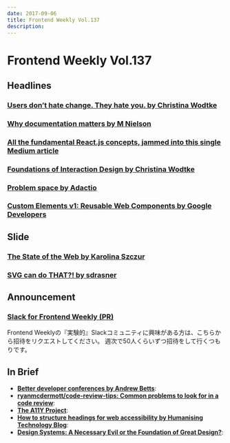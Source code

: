 ```yaml
---
date: 2017-09-06
title: Frontend Weekly Vol.137
description: 
---
```


# Frontend Weekly Vol.137

## Headlines

### [Users don’t hate change. They hate you. by Christina Wodtke](https://medium.com/@cwodtke/users-dont-hate-change-they-hate-you-461772fbcac7)



### [Why documentation matters by M Nielson](https://medium.com/@oswebguy/why-documentation-matters-7152d46448e1)




### [All the fundamental React.js concepts, jammed into this single Medium article](https://medium.freecodecamp.org/all-the-fundamental-react-js-concepts-jammed-into-this-single-medium-article-c83f9b53eac2)




### [Foundations of Interaction Design by Christina Wodtke](https://medium.com/@cwodtke/foundations-of-interaction-design-2cd31c2c4d8e)



### [Problem space by Adactio](https://adactio.com/journal/12759)



### [Custom Elements v1: Reusable Web Components by Google Developers](https://developers.google.com/web/fundamentals/architecture/building-components/customelements)



## Slide

### [The State of the Web by Karolina Szczur](https://speakerdeck.com/fox/the-state-of-the-web)

### [SVG can do THAT?! by sdrasner](http://slides.com/sdrasner/svg-can-do-that#/)

## Announcement

### [Slack for Frontend Weekly (PR)](https://studiomohawk.typeform.com/to/Kj8Gaj)

Frontend Weeklyの『実験的』Slackコミュニティに興味がある方は、こちらから招待をリクエストしてください。 週次で50人くらいずつ招待をして行くつもりです。

## In Brief

- [**Better developer conferences by Andrew Betts**](https://trib.tv/2017/08/16/better-developer-conferences/): 
- [**ryanmcdermott/code-review-tips: Common problems to look for in a code review**](https://github.com/ryanmcdermott/code-review-tips): 
- [**The A11Y Project**](http://a11yproject.com/): 
- [**How to structure headings for web accessibility by Humanising Technology Blog**](https://www.nomensa.com/blog/2017/how-structure-headings-web-accessibility): 
- [**Design Systems: A Necessary Evil or the Foundation of Great Design?**](https://medium.com/very-thoughtful/design-systems-a-necessary-evil-or-the-foundation-of-great-design-4b38db222f67): 